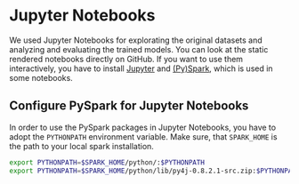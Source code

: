 # Jupyter Notebooks
We used Jupyter Notebooks for explorating the original datasets and analyzing and evaluating the trained models. You can look at the static rendered notebooks directly on GitHub. If you want to use them interactively, you have to install [Jupyter](http://jupyter.readthedocs.io/en/latest/install.html) and [(Py)Spark](http://spark.apache.org/docs/latest/), which is used in some notebooks. 

## Configure PySpark for Jupyter Notebooks
In order to use the PySpark packages in Jupyter Notebooks, you have to adopt the `PYTHONPATH` environment variable.
Make sure, that `SPARK_HOME` is the path to your local spark installation.
```sh
export PYTHONPATH=$SPARK_HOME/python/:$PYTHONPATH
export PYTHONPATH=$SPARK_HOME/python/lib/py4j-0.8.2.1-src.zip:$PYTHONPATH
```
